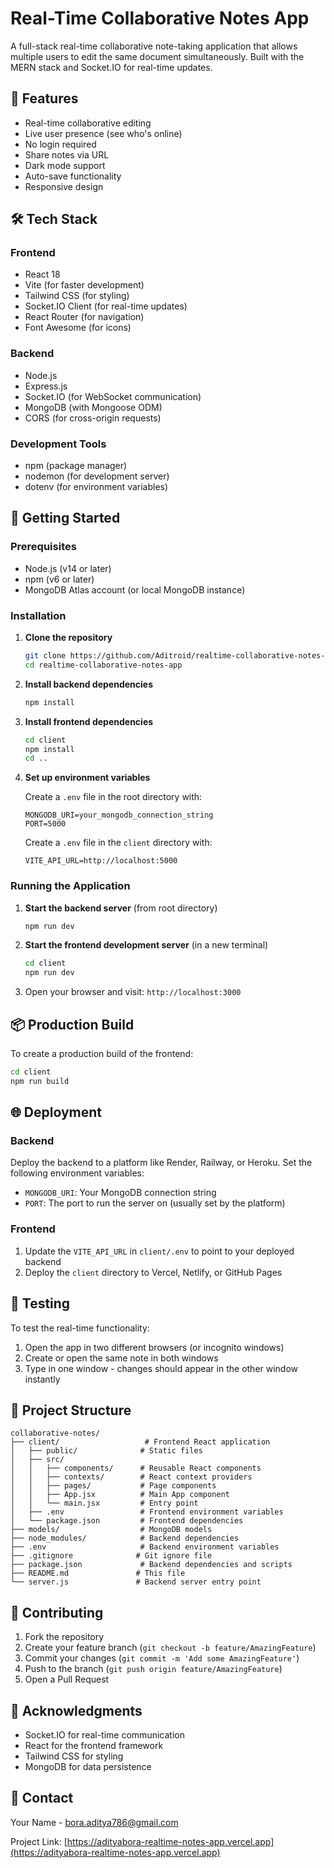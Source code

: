 # Real-Time Collaborative Notes App

A full-stack real-time collaborative note-taking application that allows multiple users to edit the same document simultaneously. Built with the MERN stack and Socket.IO for real-time updates.

## 🌟 Features

- Real-time collaborative editing
- Live user presence (see who's online)
- No login required
- Share notes via URL
- Dark mode support
- Auto-save functionality
- Responsive design

## 🛠️ Tech Stack

### Frontend
- React 18
- Vite (for faster development)
- Tailwind CSS (for styling)
- Socket.IO Client (for real-time updates)
- React Router (for navigation)
- Font Awesome (for icons)

### Backend
- Node.js
- Express.js
- Socket.IO (for WebSocket communication)
- MongoDB (with Mongoose ODM)
- CORS (for cross-origin requests)

### Development Tools
- npm (package manager)
- nodemon (for development server)
- dotenv (for environment variables)

## 🚀 Getting Started

### Prerequisites

- Node.js (v14 or later)
- npm (v6 or later)
- MongoDB Atlas account (or local MongoDB instance)

### Installation

1. **Clone the repository**
   ```bash
   git clone https://github.com/Aditroid/realtime-collaborative-notes-app.git
   cd realtime-collaborative-notes-app
   ```

2. **Install backend dependencies**
   ```bash
   npm install
   ```

3. **Install frontend dependencies**
   ```bash
   cd client
   npm install
   cd ..
   ```

4. **Set up environment variables**

   Create a `.env` file in the root directory with:
   ```
   MONGODB_URI=your_mongodb_connection_string
   PORT=5000
   ```

   Create a `.env` file in the `client` directory with:
   ```
   VITE_API_URL=http://localhost:5000
   ```

### Running the Application

1. **Start the backend server** (from root directory)
   ```bash
   npm run dev
   ```

2. **Start the frontend development server** (in a new terminal)
   ```bash
   cd client
   npm run dev
   ```

3. Open your browser and visit: `http://localhost:3000`

## 📦 Production Build

To create a production build of the frontend:

```bash
cd client
npm run build
```

## 🌐 Deployment

### Backend
Deploy the backend to a platform like Render, Railway, or Heroku. Set the following environment variables:
- `MONGODB_URI`: Your MongoDB connection string
- `PORT`: The port to run the server on (usually set by the platform)

### Frontend
1. Update the `VITE_API_URL` in `client/.env` to point to your deployed backend
2. Deploy the `client` directory to Vercel, Netlify, or GitHub Pages

## 🧪 Testing

To test the real-time functionality:
1. Open the app in two different browsers (or incognito windows)
2. Create or open the same note in both windows
3. Type in one window - changes should appear in the other window instantly

## 📝 Project Structure

```
collaborative-notes/
├── client/                   # Frontend React application
│   ├── public/              # Static files
│   ├── src/
│   │   ├── components/      # Reusable React components
│   │   ├── contexts/        # React context providers
│   │   ├── pages/           # Page components
│   │   ├── App.jsx          # Main App component
│   │   └── main.jsx         # Entry point
│   ├── .env                 # Frontend environment variables
│   └── package.json         # Frontend dependencies
├── models/                  # MongoDB models
├── node_modules/            # Backend dependencies
├── .env                     # Backend environment variables
├── .gitignore              # Git ignore file
├── package.json             # Backend dependencies and scripts
├── README.md               # This file
└── server.js               # Backend server entry point
```

## 🤝 Contributing

1. Fork the repository
2. Create your feature branch (`git checkout -b feature/AmazingFeature`)
3. Commit your changes (`git commit -m 'Add some AmazingFeature'`)
4. Push to the branch (`git push origin feature/AmazingFeature`)
5. Open a Pull Request

## 🙏 Acknowledgments

- Socket.IO for real-time communication
- React for the frontend framework
- Tailwind CSS for styling
- MongoDB for data persistence

## 📧 Contact

Your Name - bora.aditya786@gmail.com

Project Link: [https://adityabora-realtime-notes-app.vercel.app](https://adityabora-realtime-notes-app.vercel.app)
